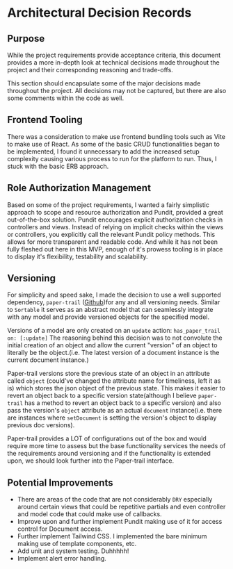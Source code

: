 # Architectural Decision Records

## Purpose
While the project requirements provide acceptance criteria, this document provides a more in-depth look at technical decisions made throughout the project and their corresponding reasoning and trade-offs.

This section should encapsulate some of the major decisions made throughout the project. All decisions may not be captured, but there are also some comments within the code as well.

## Frontend Tooling
There was a consideration to make use frontend bundling tools such as Vite to make use of React. As some of the basic CRUD functionalities began to be implemented, I found it unnecessary to add the increased setup complexity causing various process to run for the platform to run. Thus, I stuck with the basic ERB approach.

## Role Authorization Management
Based on some of the project requirements, I wanted a fairly simplistic approach to scope and resource authorization and Pundit, provided a great out-of-the-box solution. Pundit encourages explicit authorization checks in controllers and views. Instead of relying on implicit checks within the views or controllers, you explicitly call the relevant Pundit policy methods. This allows for more transparent and readable code. And while it has not been fully fleshed out here in this MVP, enough of it's prowess tooling is in place to display it's flexibility, testability and scalability.

## Versioning
For simplicity and speed sake, I made the decision to use a well supported dependency, `paper-trail` ([Github](https://github.com/paper-trail-gem/paper_trail))for any and all versioning needs. Similar to `Sortable` it serves as an abstract model that can seamlessly integrate with any model and provide versioned objects for the specified model.

Versions of a model are only created on an `update` action:
`has_paper_trail on: [:update]`
The reasoning behind this decision was to not convolute the initial creation of an object and allow the current "version" of an object to literally be the object.(i.e. The latest version of a document instance is the current document instance.)

Paper-trail versions store the previous state of an object in an attribute called `object` (could've changed the attribute name for timeliness, left it as is) which stores the json object of the previous state. This makes it easier to revert an object back to a specific version state(although I believe `paper-trail` has a method to revert an object back to a specific version) and also pass the version's `object` attribute as an actual `document` instance(i.e. there are instances where `setDocument` is setting the version's object to display previous doc versions).

Paper-trail provides a LOT of configurations out of the box and would require more time to assess but the base functionality services the needs of the requirements around versioning and if the functionality is extended upon, we should look further into the Paper-trail interface.


## Potential Improvements
- There are areas of the code that are not considerably `DRY` especially around certain views that could be repetitive partials and even controller and model code that could make use of callbacks. 
- Improve upon and further implement Pundit making use of it for access control for Document access.
- Further implement Tailwind CSS. I implemented the bare minimum making use of template components, etc.
- Add unit and system testing. Duhhhhh!
- Implement alert error handling.

